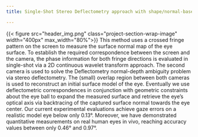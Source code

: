 ```yaml
---
title: Single-Shot Stereo Deflectometry approach with shape/normal-based geometric processing

---
```

{{< figure src="header_img.png" class="project-section-wrap-image" width="400px" max_width="80%">}}
This method uses a crossed fringe pattern on the screen to measure the surface normal map of the eye surface. To establish the required correspondence between the screen and the camera, the phase information for both fringe directions is evaluated in single-shot via a 2D continuous wavelet transform approach. The second camera is used to solve the Deflectometry normal-depth ambiguity problem via stereo deflectometry. The (small) overlap region between both cameras is used to reconstruct an initial surface model of the eye. Eventually we use deflectometric correspondences in conjunction with geometric constraints about the eye ball to expand the measured surface and retrieve the eye’s optical axis via backtracing of the captured surface normal towards the eye center. Our current experimental evaluations achieve gaze errors on a realistic model eye below only 0.13°. Moreover, we have demonstrated quantitative measurements on real human eyes in vivo, reaching accuracy values between only 0.46° and 0.97°. 